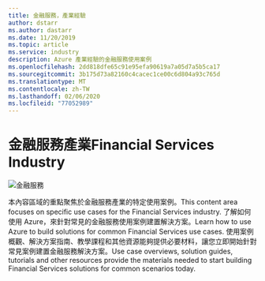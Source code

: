 ```yaml
---
title: 金融服務，產業經驗
author: dstarr
ms.author: dastarr
ms.date: 11/20/2019
ms.topic: article
ms.service: industry
description: Azure 產業經驗的金融服務使用案例
ms.openlocfilehash: 2dd818dfe65c91e95efa90619a7a05d7a5b5ca17
ms.sourcegitcommit: 3b175d73a82160c4cacec1ce00c6d804a93c765d
ms.translationtype: MT
ms.contentlocale: zh-TW
ms.lasthandoff: 02/06/2020
ms.locfileid: "77052989"
---
```

# <a name="financial-services-industry"></a><span data-ttu-id="c87e2-103">金融服務產業</span><span class="sxs-lookup"><span data-stu-id="c87e2-103">Financial Services Industry</span></span>

![金融服務](./assets/index-assets/financial-services.png)

<span data-ttu-id="c87e2-105">本內容區域的重點聚焦於金融服務產業的特定使用案例。</span><span class="sxs-lookup"><span data-stu-id="c87e2-105">This content area focuses on specific use cases for the Financial Services industry.</span></span> <span data-ttu-id="c87e2-106">了解如何使用 Azure，來針對常見的金融服務使用案例建置解決方案。</span><span class="sxs-lookup"><span data-stu-id="c87e2-106">Learn how to use Azure to build solutions for common Financial Services use cases.</span></span> <span data-ttu-id="c87e2-107">使用案例概觀、解決方案指南、教學課程和其他資源能夠提供必要材料，讓您立即開始針對常見案例建置金融服務解決方案。</span><span class="sxs-lookup"><span data-stu-id="c87e2-107">Use case overviews, solution guides, tutorials and other resources provide the materials needed to start building Financial Services solutions for common scenarios today.</span></span>
